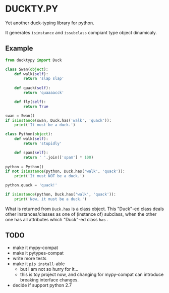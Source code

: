 DUCKTY.PY
============

Yet another duck-typing library for python.

It generates `isinstance` and `issubclass` compiant type object dinamicaly.

Example
--------

```py
from ducktypy import Duck

class Swan(object):
    def walk(self):
        return 'slap slap'
    
    def quack(self):
        return 'quaaaacck'

    def fly(self):
        return True

swan = Swan()
if isinstance(swan, Duck.has('walk', 'quack')):
    print('It must be a duck.')

class Python(object):
    def walk(self):
        return 'stupidly'

    def spam(self):
        return ' '.join(['spam'] * 100)
    
python = Python()
if not isinstance(python, Duck.has('walk', 'quack')):
    print('It must NOT be a duck.')

python.quack = 'quack!'

if isinstance(python, Duck.has('walk', 'quack')):
    print('Now, it must be a duck.')

```

What is returned from `Duck.has` is a class object.
This "Duck"-ed class deals other instances/classes as one of (instance of) subclass,
when the other one has all attributes which "Duck"-ed class `has` . 

TODO
-----

- make it mypy-compat
- make it pytypes-compat
- write more tests
- make it `pip install`-able
    - but I am not so hurry for it...
    - this is toy project now, and changing for mypy-compat can introduce breaking interface changes.
- decide if support python 2.7
